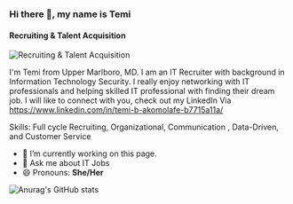 ### Hi there 👋, my name is Temi
#### Recruiting & Talent Acquisition
![Recruiting & Talent Acquisition](https://media-exp1.licdn.com/dms/image/C5616AQFAnLI_AK0vMQ/profile-displaybackgroundimage-shrink_200_800/0/1651886199690?e=1657152000&v=beta&t=fr1j5UsSSDe8qhGEsU1sUlMgJMNWQ72OkgLVHnuO0Gw)

I'm Temi from Upper Marlboro, MD. I am an IT Recruiter with background in Information Technology Security. I really enjoy networking with IT professionals and helping skilled IT professional with finding their dream job. I will like to connect with you, check out my LinkedIn Via https://www.linkedin.com/in/temi-b-akomolafe-b7715a11a/ 

Skills: Full cycle Recruiting, Organizational, Communication , Data-Driven, and Customer Service 

- 🔭 I’m currently working on this page. 
- 💬 Ask me about IT Jobs 
- 😄 Pronouns: **She/Her** 


![Anurag's GitHub stats](https://github-readme-stats.vercel.app/api?username=temiakomolafe&show_icons=true&theme=radical)

